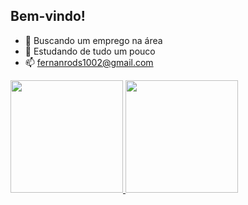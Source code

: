 ## Bem-vindo!

- 🔭 Buscando um emprego na área
- 🌱 Estudando de tudo um pouco
- 📫 fernanrods1002@gmail.com

<div>
  <a href="https://www.linkedin.com/in/fernando-rodrigues-del-franco-65b94b20b/">
  <img height="180em" src="https://github-readme-stats.vercel.app/api?username=fernandorodrigues1002&show_icons=true&theme=tokyonight">
  <img height="180em" src="https://github-readme-stats.vercel.app/api/top-langs/?username=anuraghazra&layout=compact&theme=tokyonight">

</div>

